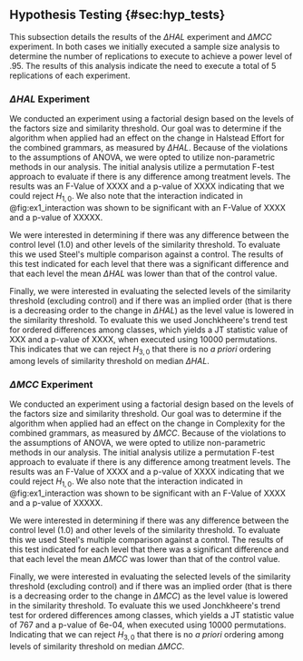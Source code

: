 ## Hypothesis Testing {#sec:hyp_tests}

This subsection details the results of the $\Delta HAL$ experiment and $\Delta MCC$ experiment. In both cases we initially executed a sample size analysis to determine the number of replications to execute to achieve a power level of .95. The results of this analysis indicate the need to execute a total of 5 replications of each experiment.

### $\Delta HAL$ Experiment

We conducted an experiment using a factorial design based on the levels of the factors size and similarity threshold. Our goal was to determine if the algorithm when applied had an effect on the change in Halstead Effort for the combined grammars, as measured by $\Delta HAL$. Because of the violations to the assumptions of ANOVA, we were opted to utilize non-parametric methods in our analysis. The initial analysis utilize a permutation F-test approach to evaluate if there is any difference among treatment levels. The results was an F-Value of XXXX and a p-value of XXXX indicating that we could reject $H_{1,0}$. We also note that the interaction indicated in @fig:ex1_interaction was shown to be significant with an F-Value of XXXX and a p-value of XXXXX.

We were interested in determining if there was any difference between the control level (1.0) and other levels of the similarity threshold. To evaluate this we used Steel's multiple comparison against a control. The results of this test indicated for each level that there was a significant difference and that each level the mean $\Delta HAL$ was lower than that of the control value.

Finally, we were interested in evaluating the selected levels of the similarity threshold (excluding control) and if there was an implied order (that is there is a decreasing order to the change in $\Delta HAL$) as the level value is lowered in the similarity threshold. To evaluate this we used Jonchkheere's trend test for ordered differences among classes, which yields a JT statistic value of XXX and a p-value of XXXX, when executed using 10000 permutations. This indicates that we can reject $H_{3,0}$ that there is no *a priori* ordering among levels of similarity threshold on median $\Delta HAL$.

### $\Delta MCC$ Experiment

We conducted an experiment using a factorial design based on the levels of the factors size and similarity threshold. Our goal was to determine if the algorithm when applied had an effect on the change in Complexity for the combined grammars, as measured by $\Delta MCC$. Because of the violations to the assumptions of ANOVA, we were opted to utilize non-parametric methods in our analysis. The initial analysis utilize a permutation F-test approach to evaluate if there is any difference among treatment levels. The results was an F-Value of XXXX and a p-value of XXXX indicating that we could reject $H_{1,0}$. We also note that the interaction indicated in @fig:ex1_interaction was shown to be significant with an F-Value of XXXX and a p-value of XXXXX.

We were interested in determining if there was any difference between the control level (1.0) and other levels of the similarity threshold. To evaluate this we used Steel's multiple comparison against a control. The results of this test indicated for each level that there was a significant difference and that each level the mean $\Delta MCC$ was lower than that of the control value.

Finally, we were interested in evaluating the selected levels of the similarity threshold (excluding control) and if there was an implied order (that is there is a decreasing order to the change in $\Delta MCC$) as the level value is lowered in the similarity threshold. To evaluate this we used Jonchkheere's trend test for ordered differences among classes, which yields a JT statistic value of 767 and a p-value of 6e-04, when executed using 10000 permutations. Indicating that we can reject $H_{3,0}$ that there is no *a priori* ordering among levels of similarity threshold on median $\Delta MCC$.
